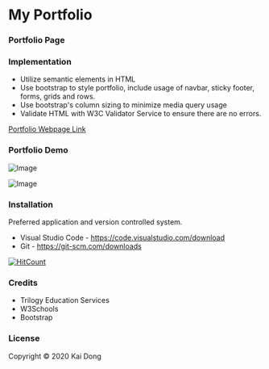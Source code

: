 # My Portfolio

### Portfolio Page


### Implementation
* Utilize semantic elements in HTML
* Use bootstrap to style portfolio, include usage of navbar, sticky footer, forms, grids and rows.
* Use bootstrap's column sizing to minimize media query usage
* Validate HTML with W3C Validator Service to ensure there are no errors.

[Portfolio Webpage Link](https://kaidong-chr.github.io/My_Portfolio/)

### Portfolio Demo

![Image](./assets/Images/My_Portfolio.gif "Portfolio Demo")

![Image](https://img.shields.io/badge/Languages-html%20%7C%20css%20-yellow)

### Installation

Preferred application and version controlled system.
* Visual Studio Code - https://code.visualstudio.com/download
* Git - https://git-scm.com/downloads

[![HitCount](https://img.shields.io/github/search/kaidong-chr/My_Portfolio/search)](https://img.shields.io/github/search/kaidong-chr/My_Portfolio/})

### Credits

* Trilogy Education Services
* W3Schools
* Bootstrap

### License

Copyright © 2020 Kai Dong